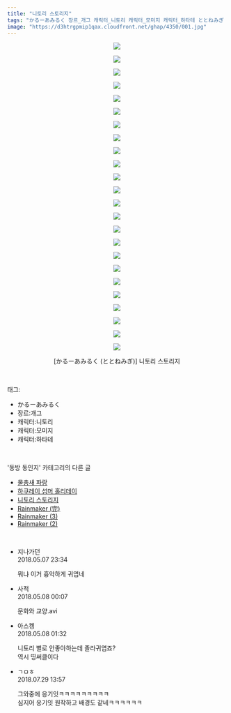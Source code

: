 ```yaml
---
title: "니토리 스토리지"
tags: "かるーあみるく 장르_개그 캐릭터_니토리 캐릭터_모미지 캐릭터_하타테 ととねみぎ 동방_동인지"
image: "https://d3htrgpmip1qax.cloudfront.net/ghap/4350/001.jpg"
---
```

<div class="article">
<p style="text-align: center; clear: none; float: none;"><img src="{{ site.imgserver5 }}/ghap/4350/001.jpg"/></p>
<p style="text-align: center; clear: none; float: none;"><img src="{{ site.imgserver5 }}/ghap/4350/002.jpg"/></p>
<p style="text-align: center; clear: none; float: none;"><img src="{{ site.imgserver5 }}/ghap/4350/003.jpg"/></p>
<p style="text-align: center; clear: none; float: none;"><img src="{{ site.imgserver5 }}/ghap/4350/004.jpg"/></p>
<p style="text-align: center; clear: none; float: none;"><img src="{{ site.imgserver5 }}/ghap/4350/005.jpg"/></p>
<p style="text-align: center; clear: none; float: none;"><img src="{{ site.imgserver5 }}/ghap/4350/006.jpg"/></p>
<p style="text-align: center; clear: none; float: none;"><img src="{{ site.imgserver5 }}/ghap/4350/007.jpg"/></p>
<p style="text-align: center; clear: none; float: none;"><img src="{{ site.imgserver5 }}/ghap/4350/008.jpg"/></p>
<p style="text-align: center; clear: none; float: none;"><img src="{{ site.imgserver5 }}/ghap/4350/009.jpg"/></p>
<p style="text-align: center; clear: none; float: none;"><img src="{{ site.imgserver5 }}/ghap/4350/010.jpg"/></p>
<p style="text-align: center; clear: none; float: none;"><img src="{{ site.imgserver5 }}/ghap/4350/011.jpg"/></p>
<p style="text-align: center; clear: none; float: none;"><img src="{{ site.imgserver5 }}/ghap/4350/012.jpg"/></p>
<p style="text-align: center; clear: none; float: none;"><img src="{{ site.imgserver5 }}/ghap/4350/013.jpg"/></p>
<p style="text-align: center; clear: none; float: none;"><img src="{{ site.imgserver5 }}/ghap/4350/014.jpg"/></p>
<p style="text-align: center; clear: none; float: none;"><img src="{{ site.imgserver5 }}/ghap/4350/015.jpg"/></p>
<p style="text-align: center; clear: none; float: none;"><img src="{{ site.imgserver5 }}/ghap/4350/016.jpg"/></p>
<p style="text-align: center; clear: none; float: none;"><img src="{{ site.imgserver5 }}/ghap/4350/017.jpg"/></p>
<p style="text-align: center; clear: none; float: none;"><img src="{{ site.imgserver5 }}/ghap/4350/018.jpg"/></p>
<p style="text-align: center; clear: none; float: none;"><img src="{{ site.imgserver5 }}/ghap/4350/019.jpg"/></p>
<p style="text-align: center; clear: none; float: none;"><img src="{{ site.imgserver5 }}/ghap/4350/020.jpg"/></p>
<p style="text-align: center; clear: none; float: none;"><img src="{{ site.imgserver5 }}/ghap/4350/021.jpg"/></p>
<p style="text-align: center; clear: none; float: none;"><img src="{{ site.imgserver5 }}/ghap/4350/022.jpg"/></p>
<p style="text-align: center; clear: none; float: none;"><img src="{{ site.imgserver5 }}/ghap/4350/023.jpg"/></p>
<p style="text-align: center; clear: none; float: none;"><img src="{{ site.imgserver5 }}/ghap/4350/024.jpg"/></p>
<p style="text-align: center; clear: none; float: none;">[かるーあみるく (ととねみぎ)] 니토리 스토리지</p>
</div><br/>
<div class="tagTrail">
<p>태그: </p>
<ul>
<li>かるーあみるく</li>
<li>장르:개그</li>
<li>캐릭터:니토리</li>
<li>캐릭터:모미지</li>
<li>캐릭터:하타테</li>
</ul>
</div><br/>
<div class="another">
<p>'동방 동인지' 카테고리의 다른 글</p>
<ul>
<li><a href="/ghap_4364">물총새 파랑</a></li>
<li><a href="/ghap_4354">하쿠레이 섬머 홀리데이</a></li>
<li><a href="/ghap_4350">니토리 스토리지</a></li>
<li><a href="/ghap_4347">Rainmaker (完)</a></li>
<li><a href="/ghap_4346">Rainmaker (3)</a></li>
<li><a href="/ghap_4343">Rainmaker (2)</a></li>
</ul>
</div><br/>
<div class="cb_module cb_fluid">
<div class="cb_wrt cb_profile">
<div class="comment">
<ul>
<li class="cb_thumb_off" id="comment15252088">
<div class="cb_comment_area">
<div class="cb_info_area">
<div class="cb_section">
<span class="cb_nick_name">지나가던</span>
</div>
<div class="cb_section">
<span class="cb_date">2018.05.07 23:34 </span>
</div>
</div>
<div class="cb_dsc_comment">
<p class="cb_dsc">
											뭐냐 이거 흉악하게 귀엽네
										</p>
</div>
</div></li>
<li class="cb_thumb_off" id="comment15252116">
<div class="cb_comment_area">
<div class="cb_info_area">
<div class="cb_section">
<span class="cb_nick_name">사적</span>
</div>
<div class="cb_section">
<span class="cb_date">2018.05.08 00:07 </span>
</div>
</div>
<div class="cb_dsc_comment">
<p class="cb_dsc">
											문화와 교양.avi
										</p>
</div>
</div></li>
<li class="cb_thumb_off" id="comment15252149">
<div class="cb_comment_area">
<div class="cb_info_area">
<div class="cb_section">
<span class="cb_nick_name">아스켕</span>
</div>
<div class="cb_section">
<span class="cb_date">2018.05.08 01:32 </span>
</div>
</div>
<div class="cb_dsc_comment">
<p class="cb_dsc">
											니토리 별로 안좋아하는데 졸라귀엽죠?<br/>
역시 띵써클이다
										</p>
</div>
</div></li>
<li class="cb_thumb_off" id="comment15296252">
<div class="cb_comment_area">
<div class="cb_info_area">
<div class="cb_section">
<span class="cb_nick_name">ㄱㅁㅎ</span>
</div>
<div class="cb_section">
<span class="cb_date">2018.07.29 13:57 </span>
</div>
</div>
<div class="cb_dsc_comment">
<p class="cb_dsc">
											그와중에 응기잇ㅋㅋㅋㅋㅋㅋㅋㅋㅋ<br/>
심지어 응기잇 원작하고 배경도 같네ㅋㅋㅋㅋㅋㅋ
										</p>
</div>
</div></li>
</ul>
</div>
</div><!-- commentList close -->
</div><br/>
